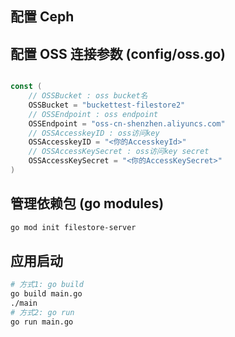 ## 配置 Ceph 

## 配置 OSS 连接参数 (config/oss.go)

```go

const (
	// OSSBucket : oss bucket名
	OSSBucket = "buckettest-filestore2"
	// OSSEndpoint : oss endpoint
	OSSEndpoint = "oss-cn-shenzhen.aliyuncs.com"
	// OSSAccesskeyID : oss访问key
	OSSAccesskeyID = "<你的AccesskeyId>"
	// OSSAccessKeySecret : oss访问key secret
	OSSAccessKeySecret = "<你的AccessKeySecret>"
)
```

## 管理依赖包 (go modules)

```bash
go mod init filestore-server
```

## 应用启动

```bash
# 方式1: go build
go build main.go
./main
# 方式2: go run
go run main.go
```
